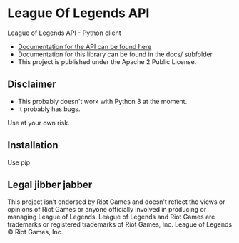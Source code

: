 # League Of Legends API

League of Legends API - Python client

* [Documentation for the API can be found here](https://developer.riotgames.com/docs/getting-started)
* Documentation for this library can be found in the docs/ subfolder
* This project is published under the Apache 2 Public License.

## Disclaimer

* This probably doesn't work with Python 3 at the moment.
* It probably has bugs.

Use at your own risk.

## Installation

Use pip

## Legal jibber jabber

This project isn’t endorsed by Riot Games and doesn’t reflect the views or
opinions of Riot Games or anyone officially involved in producing or
managing League of Legends.
League of Legends and Riot Games are trademarks or registered trademarks
of Riot Games, Inc. League of Legends © Riot Games, Inc.
